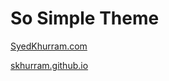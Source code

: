 # So Simple Theme

[SyedKhurram.com](http://SyedKhurram.com)

[skhurram.github.io](http://skhurram.github.io)

